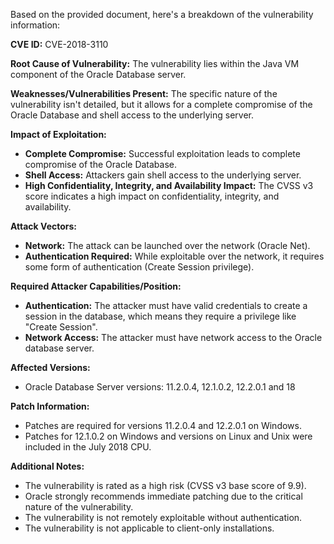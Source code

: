 Based on the provided document, here's a breakdown of the vulnerability information:

**CVE ID:** CVE-2018-3110

**Root Cause of Vulnerability:** The vulnerability lies within the Java VM component of the Oracle Database server.

**Weaknesses/Vulnerabilities Present:** The specific nature of the vulnerability isn't detailed, but it allows for a complete compromise of the Oracle Database and shell access to the underlying server.

**Impact of Exploitation:**
*   **Complete Compromise:** Successful exploitation leads to complete compromise of the Oracle Database.
*   **Shell Access:** Attackers gain shell access to the underlying server.
*   **High Confidentiality, Integrity, and Availability Impact:** The CVSS v3 score indicates a high impact on confidentiality, integrity, and availability.

**Attack Vectors:**
*   **Network:** The attack can be launched over the network (Oracle Net).
*   **Authentication Required:** While exploitable over the network, it requires some form of authentication (Create Session privilege).

**Required Attacker Capabilities/Position:**
*   **Authentication:** The attacker must have valid credentials to create a session in the database, which means they require a privilege like "Create Session".
*  **Network Access:** The attacker must have network access to the Oracle database server.

**Affected Versions:**
*   Oracle Database Server versions: 11.2.0.4, 12.1.0.2, 12.2.0.1 and 18

**Patch Information:**
*   Patches are required for versions 11.2.0.4 and 12.2.0.1 on Windows.
*   Patches for 12.1.0.2 on Windows and versions on Linux and Unix were included in the July 2018 CPU.

**Additional Notes:**
* The vulnerability is rated as a high risk (CVSS v3 base score of 9.9).
* Oracle strongly recommends immediate patching due to the critical nature of the vulnerability.
* The vulnerability is not remotely exploitable without authentication.
* The vulnerability is not applicable to client-only installations.